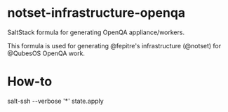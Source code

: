 notset-infrastructure-openqa
===

SaltStack formula for generating OpenQA appliance/workers.

This formula is used for generating @fepitre's infrastructure (@notset) for @QubesOS OpenQA work.

# How-to

salt-ssh --verbose '*' state.apply
